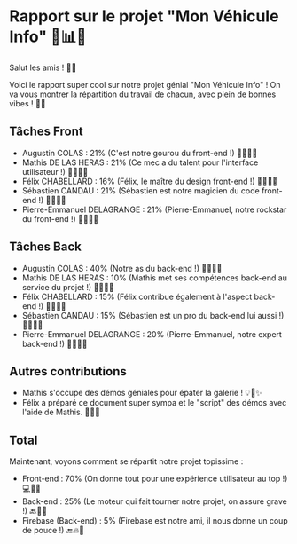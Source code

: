 # Rapport sur le projet "Mon Véhicule Info" 🚗📊📱

Salut les amis ! 👋😄

Voici le rapport super cool sur notre projet génial "Mon Véhicule Info" ! On va vous montrer la répartition du travail de chacun, avec plein de bonnes vibes ! 💪🌟

## Tâches Front

- Augustin COLAS : 21% (C'est notre gourou du front-end !) 👨‍💻🎨✨
- Mathis DE LAS HERAS : 21% (Ce mec a du talent pour l'interface utilisateur !) 👨‍💻🎨🌟
- Félix CHABELLARD : 16% (Félix, le maître du design front-end !) 👨‍💻🎨👑
- Sébastien CANDAU : 21% (Sébastien est notre magicien du code front-end !) 👨‍💻🔮✨
- Pierre-Emmanuel DELAGRANGE : 21% (Pierre-Emmanuel, notre rockstar du front-end !) 👨‍💻🎸✨

## Tâches Back

- Augustin COLAS : 40% (Notre as du back-end !) 👨‍💻🔙🔥
- Mathis DE LAS HERAS : 10% (Mathis met ses compétences back-end au service du projet !) 👨‍💻🔙💪
- Félix CHABELLARD : 15% (Félix contribue également à l'aspect back-end !) 👨‍💻🔙🌟
- Sébastien CANDAU : 15% (Sébastien est un pro du back-end lui aussi !) 👨‍💻🔙🌟
- Pierre-Emmanuel DELAGRANGE : 20% (Pierre-Emmanuel, notre expert back-end !) 👨‍💻🔙🌟

## Autres contributions

- Mathis s'occupe des démos géniales pour épater la galerie ! 💡🎥✨
- Félix a préparé ce document super sympa et le "script" des démos avec l'aide de Mathis. 📄🎥🌟

## Total

Maintenant, voyons comment se répartit notre projet topissime :

- Front-end : 70% (On donne tout pour une expérience utilisateur au top !) 💻🎨🌟
- Back-end : 25% (Le moteur qui fait tourner notre projet, on assure grave !) 🔙🔧🚀
- Firebase (Back-end) : 5% (Firebase est notre ami, il nous donne un coup de pouce !) 🔙🔥🔋
